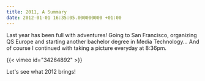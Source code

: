 ```yaml
---
title: 2011, A Summary
date: 2012-01-01 16:35:05.000000000 +01:00
---
```

Last year has been full with adventures! Going to San Francisco, organizing QS Europe and starting another bachelor degree in Media Technology... And of course I continued with taking a picture everyday at 8:36pm.

{{< vimeo id="34264892" >}}

Let's see what 2012 brings!